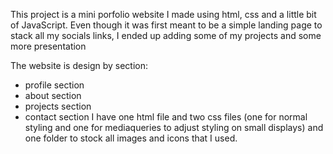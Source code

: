 This project is a mini porfolio website I made using html, css and a little bit of JavaScript.
Even though it was first meant to be a simple landing page to stack all my socials links, I ended up adding some of my projects and some more presentation

The website is design by section:
- profile section
- about section
- projects section
- contact section
I have one html file and two css files (one for normal styling and one for mediaqueries to adjust styling on small displays) and one folder to stock all images and icons that I used.



